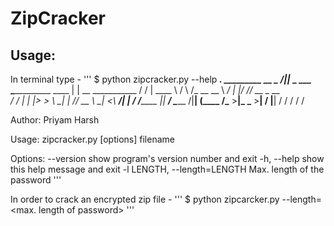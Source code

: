 # ZipCracker

## Usage:

In terminal type -
'''
$ python zipcracker.py --help
__________.__         _________                       __
\____    /|__|_____   \_   ___ \____________    ____ |  | __ ___________
  /     / |  \____ \  /    \  \/\_  __ \__  \ _/ ___\|  |/ // __ \_  __ \
 /     /_ |  |  |_> > \     \____|  | \// __ \  \___|    <\  ___/|  | \/
/_______ \|__|   __/   \______  /|__|  (____  /\___  >__|_ \___  >__|
        \/   |__|             \/            \/     \/     \/    \/


Author: Priyam Harsh

Usage: zipcracker.py [options] filename

Options:
  --version             show program's version number and exit
  -h, --help            show this help message and exit
  -l LENGTH, --length=LENGTH
                        Max. length of the password
'''

In order to crack an encrypted zip file -
'''
$ python zipcarcker.py --length=<max. length of password> <filename>
'''
